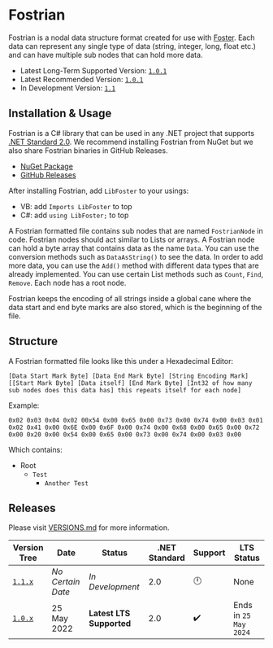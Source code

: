 ﻿# Fostrian

Fostrian is a nodal data structure format created for use with [Foster](https://github.com/haltroy/Foster).
Each data can represent any single type of data (string, integer, long, float etc.) and can have multiple sub nodes that can hold more data.

- Latest Long-Term Supported Version: [`1.0.1`](https://github.com/haltroy/Fostrian/tree/1.0.1)
- Latest Recommended Version: [`1.0.1`](https://github.com/haltroy/Fostrian/tree/1.0.1)
- In Development Version: [`1.1`](https://github.com/haltroy/Fostrian/tree/1.0)

## Installation & Usage

Fostrian is a C# library that can be used in any .NET project that supports [.NET Standard 2.0](https://github.com/dotnet/standard/blob/v2.1.0/docs/versions/netstandard2.0.md#platform-support). We recommend installing Fostrian from NuGet but we also share Fostrian binaries in GitHub Releases.

- [NuGet Package](https://nuget.org/packages/Fostrian)
- [GitHub Releases](https://github.com/haltroy/Fostrian/Releases)

After installing Fostrian, add `LibFoster` to your usings:

- VB: add `Imports LibFoster` to top
- C#: add `using LibFoster;` to top

A Fostrian formatted file contains sub nodes that are named `FostrianNode` in code. Fostrian nodes should act similar to Lists or arrays. A Fostrian node can hold a byte array that contains data as the name `Data`. You can use the conversion methods such as `DataAsString()` to see the data. In order to add more data, you can use the `Add()` method with different data types that are already implemented. You can use certain List methods such as `Count`, `Find`, `Remove`. Each node has a root node.

Fostrian keeps the encoding of all strings inside a global cane where the data start and end byte marks are also stored, which is the beginning of the file.

## Structure

A Fostrian formatted file looks like this under a Hexadecimal Editor:

`[Data Start Mark Byte] [Data End Mark Byte] [String Encoding Mark] [[Start Mark Byte] [Data itself] [End Mark Byte] [Int32 of how many sub nodes does this data has] this repeats itself for each node]`

Example:

`0x02 0x03 0x04 0x02 00x54 0x00 0x65 0x00 0x73 0x00 0x74 0x00 0x03 0x01 0x02 0x41 0x00 0x6E 0x00 0x6F 0x00 0x74 0x00 0x68 0x00 0x65 0x00 0x72 0x00 0x20 0x00 0x54 0x00 0x65 0x00 0x73 0x00 0x74 0x00 0x03 0x00`

Which contains:

- Root
  - `Test`
    - `Another Test`

## Releases

Please visit [VERSIONS.md](https://github.com/haltroy/Fostrian/blob/main/VERSIONS.md) for more information.

| Version Tree                                          | Date              | Status                   | .NET Standard | Support            | LTS Status            |
| ----------------------------------------------------- | ----------------- | ------------------------ | ------------- | ------------------ | --------------------- |
| [`1.1.x`](https://github.com/haltroy/Fostrian/tree/1.1) | _No Certain Date_ | _In Development_         | 2.0           | :clock12:          | None                  |
| [`1.0.x`](https://github.com/haltroy/Fostrian/tree/1.0) | 25 May 2022       | **Latest LTS Supported** | 2.0           | :heavy_check_mark: | Ends in `25 May 2024` |

